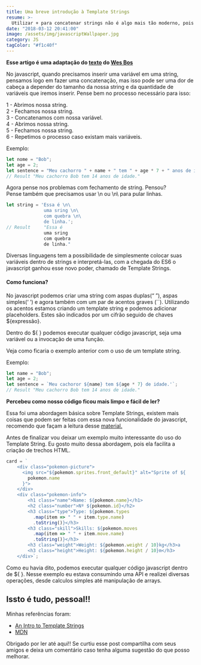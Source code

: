 ```yaml
---
title: Uma breve introdução à Template Strings
resume: >-
  Utilizar + para concatenar strings não é algo mais tão moderno, pois atualmente podemos usar algo bem mais bacana chamado template literal.
date: "2018-03-12 20:41:00"
image: /assets/img/javascriptWallpaper.jpg
category: JS
tagColor: "#f1c40f"
---
```


**Esse artigo é uma adaptação do [texto](http://wesbos.com/javascript-template-strings/) do [Wes Bos](http://wesbos.com)**

No javascript, quando precisamos inserir uma variável em uma string, pensamos logo em fazer uma concatenação, mas isso pode ser uma dor de cabeça a depender do tamanho da nossa string e da quantidade de variáveis que iremos inserir. Pense bem no processo necessário para isso:

1 - Abrimos nossa string.  
2 - Fechamos nossa string.  
3 - Concatenamos com nossa variável.  
4 - Abrimos nossa string.  
5 - Fechamos nossa string.  
6 - Repetimos o processo caso existam mais variáveis.

Exemplo:

```javascript
let nome = "Bob";
let age = 2;
let sentence = "Meu cachorro " + name + " tem " + age * 7 + " anos de idade.";
// Result "Meu cachorro Bob tem 14 anos de idade."
```

Agora pense nos problemas com fechamento de string. Pensou?  
Pense também que precisamos usar \n ou \n\ para pular linhas.

```javascript
let string = 'Essa é \n\
              uma sring \n\
              com quebra \n\
              de linha.';
// Result     "Essa é
              uma sring
              com quebra
              de linha."
```

Diversas linguagens tem a possibilidade de simplesmente colocar suas variáveis dentro de strings e interpretá-las, com a chegada do ES6 o javascript ganhou esse novo poder, chamado de Template Strings.

#### Como funciona?

No javascript podemos criar uma string com aspas duplas(“ ”), aspas simples(‘ ’) e agora também com um par de acentos graves (``). Utilizando os acentos estamos criando um template string e podemos adicionar placeholders. Estes são indicados por um cifrão seguido de chaves \${expressão}.

Dentro do \${ } podemos executar qualquer código javascript, seja uma variável ou a invocação de uma função.

Veja como ficaria o exemplo anterior com o uso de um template string.

Exemplo:

```javascript
let name = "Bob";
let age = 2;
let sentence = `Meu cachoror ${name} tem ${age * 7} de idade.'`;
// Result "Meu cachorro Bob tem 14 anos de idade."
```

**Percebeu como nosso código ficou mais limpo e fácil de ler?**

Essa foi uma abordagem básica sobre Template Strings, existem mais coisas que podem ser feitas com essa nova funcionalidade do javascript, recomendo que façam a leitura desse [material.](https://developer.mozilla.org/pt-BR/docs/Web/JavaScript/Reference/template_strings)

Antes de finalizar vou deixar um exemplo muito interessante do uso do Template String. Eu gosto muito dessa abordagem, pois ela facilita a criação de trechos HTML.

```javascript
card = `
    <div class="pokemon-picture">
      <img src="${pokemon.sprites.front_default}" alt="Sprite of ${
        pokemon.name
      }">
    </div>
    <div class="pokemon-info">
        <h1 class="name">Name: ${pokemon.name}</h1>
        <h2 class="number">Nº ${pokemon.id}</h2>
        <h3 class="type">Type: ${pokemon.types
          .map(item => " " + item.type.name)
          .toString()}</h3>
        <h3 class="skill">Skills: ${pokemon.moves
          .map(item => " " + item.move.name)
          .toString()}</h3>
        <h3 class="weight">Weight: ${pokemon.weight / 10}kg</h3>a
        <h3 class="height">Height: ${pokemon.height / 10}m</h3>
    </div>`;
```

Como eu havia dito, podemos executar qualquer código javascript dentro de \${ }. Nesse exemplo eu estava consumindo uma API e realizei diversas operações, desde calculos simples até manipulação de arrays.

## Issto é tudo, pessoal!!

Minhas referências foram:

- [An Intro to Template Strings](http://wesbos.com/javascript-template-strings/)
- [MDN](https://developer.mozilla.org/pt-BR/docs/Web/JavaScript/Reference/template_strings)

Obrigado por ler até aqui!! Se curtiu esse post compartilha com seus amigos e deixa um comentário caso tenha alguma sugestão do que posso melhorar.
